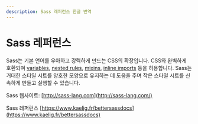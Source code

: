 ```yaml
---
description: Sass 레퍼런스 한글 번역
---
```


# Sass 레퍼런스

Sass는 기본 언어를 우아하고 강력하게 만드는 CSS의 확장입니다. CSS와 완벽하게 호환되며 [variables](https://www.kaelig.fr/bettersassdocs/#variables_), [nested rules](https://www.kaelig.fr/bettersassdocs/#nested_rules), [mixins](https://www.kaelig.fr/bettersassdocs/#mixins), [inline imports](https://www.kaelig.fr/bettersassdocs/#import) 등을 허용합니다. Sass는 거대한 스타일 시트를 양호한 모양으로 유지하는 데 도움을 주며 작은 스타일 시트를 신속하게 만들고 실행할 수 있습니다.

Sass 웹사이트: [http://sass-lang.com](http://sass-lang.com/)

Sass 레퍼런스 [https://www.kaelig.fr/bettersassdocs](https://www.kaelig.fr/bettersassdocs)

